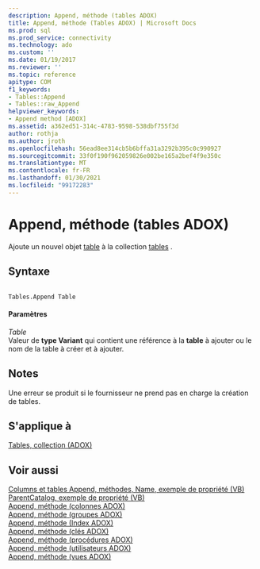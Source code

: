 ```yaml
---
description: Append, méthode (tables ADOX)
title: Append, méthode (Tables ADOX) | Microsoft Docs
ms.prod: sql
ms.prod_service: connectivity
ms.technology: ado
ms.custom: ''
ms.date: 01/19/2017
ms.reviewer: ''
ms.topic: reference
apitype: COM
f1_keywords:
- Tables::Append
- Tables::raw_Append
helpviewer_keywords:
- Append method [ADOX]
ms.assetid: a362ed51-314c-4783-9598-538dbf755f3d
author: rothja
ms.author: jroth
ms.openlocfilehash: 56ead8ee314cb5b6bffa31a3292b395c0c990927
ms.sourcegitcommit: 33f0f190f962059826e002be165a2bef4f9e350c
ms.translationtype: MT
ms.contentlocale: fr-FR
ms.lasthandoff: 01/30/2021
ms.locfileid: "99172283"
---
```

# <a name="append-method-adox-tables"></a>Append, méthode (tables ADOX)
Ajoute un nouvel objet [table](./table-object-adox.md) à la collection [tables](./tables-collection-adox.md) .  
  
## <a name="syntax"></a>Syntaxe  
  
```  
  
Tables.Append Table  
```  
  
#### <a name="parameters"></a>Paramètres  
 *Table*  
 Valeur de **type Variant** qui contient une référence à la **table** à ajouter ou le nom de la table à créer et à ajouter.  
  
## <a name="remarks"></a>Notes  
 Une erreur se produit si le fournisseur ne prend pas en charge la création de tables.  
  
## <a name="applies-to"></a>S'applique à  
 [Tables, collection (ADOX)](./tables-collection-adox.md)  
  
## <a name="see-also"></a>Voir aussi  
 [Columns et tables Append, méthodes, Name, exemple de propriété (VB)](./columns-and-tables-append-methods-name-property-example-vb.md)   
 [ParentCatalog, exemple de propriété (VB)](./parentcatalog-property-example-vb.md)   
 [Append, méthode (colonnes ADOX)](./append-method-adox-columns.md)   
 [Append, méthode (groupes ADOX)](./append-method-adox-groups.md)   
 [Append, méthode (Index ADOX)](./append-method-adox-indexes.md)   
 [Append, méthode (clés ADOX)](./append-method-adox-keys.md)   
 [Append, méthode (procédures ADOX)](./append-method-adox-procedures.md)   
 [Append, méthode (utilisateurs ADOX)](./append-method-adox-users.md)   
 [Append, méthode (vues ADOX)](./append-method-adox-views.md)